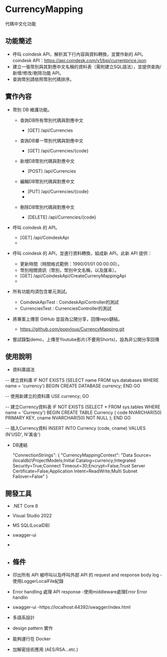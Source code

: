 ﻿# CurrencyMapping

代碼中文化功能

## 功能簡述
- 呼叫 coindesk API，解析其下行內容與資料轉換，並實作新的 API。
coindesk API：https://api.coindesk.com/v1/bpi/currentprice.json
- 建立一張幣別與其對應中文名稱的資料表（需附建立SQL語法），並提供查詢/新增/修改/刪除功能 API。
- 查詢幣別請依照幣別代碼排序。

## 實作內容
- 幣別 DB 維護功能。
    - 查詢DB所有幣別代碼與對應中文 
        - [GET] /api/Currencies

    - 查詢DB單一幣別代碼與對應中文 
        - [GET] /api/Currencies/{code}
      
    - 新增DB幣別代碼與對應中文 
        - [POST] /api/Currencies
        
    - 編輯DB幣別代碼與對應中文 
        - [PUT] /api/Currencies/{code}
        - 
    - 刪除DB幣別代碼與對應中文
        - [DELETE] /api/Currencies/{code}

- 呼叫 coindesk 的 API。
    - [GET] /api/CoindeskApi
    - 
- 呼叫 coindesk 的 API，並進行資料轉換，組成新 API。此新 API 提供：
    - 更新時間（時間格式範例：1990/01/01 00:00:00）。
    - 幣別相關資訊（幣別，幣別中文名稱，以及匯率）。
    - [GET] /api/CoindeskApi/CreateCurrenyMappingApi
    - 
- 所有功能均須包含單元測試。
    - CoindeskApiTest : CoindeskApiController的測試
    - CurrenciesTest  : CurrenciesController的測試
    
- 將專案上傳至 GitHub 並設為公開分享，回傳repo鏈結。
    - https://github.com/popvlous/CurrencyMapping.git

- 嘗試錄製demo，上傳至Youtube影片(不要用Shorts)，設為非公開分享回傳

## 使用說明

- 資料庫語法

-- 建立資料庫
IF NOT EXISTS (SELECT name FROM sys.databases WHERE name = 'currency')
BEGIN
    CREATE DATABASE currency;
END
GO

-- 使用新建立的資料庫
USE currency;
GO

-- 建立Currency資料表
IF NOT EXISTS (SELECT * FROM sys.tables WHERE name = 'Currency')
BEGIN
    CREATE TABLE Currency (
        code NVARCHAR(50) PRIMARY KEY,
        cname NVARCHAR(50) NOT NULL
    );
END
GO

-- 插入Currency資料
INSERT INTO Currency (code, cname)
VALUES 
    (N'USD', N'美金')


- DB連結

  "ConnectionStrings": {
    "CurrencyMappingContext": "Data Source=(localdb)\\ProjectModels;Initial Catalog=currency;Integrated Security=True;Connect Timeout=30;Encrypt=False;Trust Server Certificate=False;Application Intent=ReadWrite;Multi Subnet Failover=False"
  }

## 開發工具

- .NET Core 8
- Visual Studio 2022
- MS SQL(LocalDB)
- swagger-ui

- 
- ## 條件
- 印出所有 API 被呼叫以及呼叫外部 API 的 request and response body log
    -使用LoggerLocalFile紀錄
- Error handling 處理 API response
    -使用middleware處理Error Error handlin
- swagger-ui
    -https://localhost:44392/swagger/index.html
- 多語系設計
- design pattern 實作
- 能夠運行在 Docker
- 加解密技術應用 (AES/RSA…etc.)